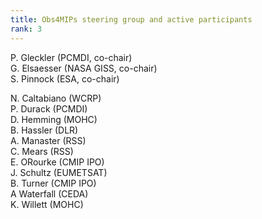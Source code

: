 ```yaml
---
title: Obs4MIPs steering group and active participants 
rank: 3
---
```


P. Gleckler (PCMDI, co-chair) <br/>
G. Elsaesser (NASA GISS, co-chair) <br/>
S. Pinnock (ESA, co-chair) <br/>

N. Caltabiano (WCRP) <br/>
P. Durack (PCMDI) <br/>
D. Hemming (MOHC) <br/>
B. Hassler (DLR) <br/>
A. Manaster (RSS) <br/>
C. Mears (RSS) <br/>
E. ORourke (CMIP IPO) <br/>
J. Schultz (EUMETSAT) <br/>
B. Turner (CMIP IPO) <br/>
A  Waterfall (CEDA) <br/>
K. Willett (MOHC) <br/>
